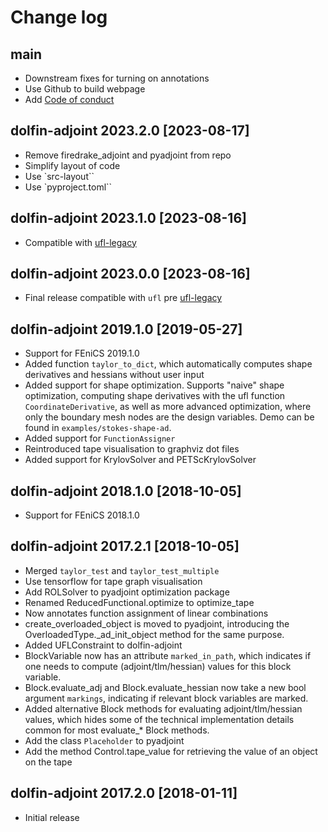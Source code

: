 # Change log

## main

- Downstream fixes for turning on annotations
- Use Github to build webpage
- Add [Code of conduct](./CODE_OF_CONDUCT.md)

## dolfin-adjoint 2023.2.0 [2023-08-17]

- Remove firedrake_adjoint and pyadjoint from repo
- Simplify layout of code
- Use `src-layout``
- Use `pyproject.toml``

## dolfin-adjoint 2023.1.0 [2023-08-16]

- Compatible with [ufl-legacy](https://github.com/FEniCS/ufl-legacy)

## dolfin-adjoint 2023.0.0 [2023-08-16]

- Final release compatible with `ufl` pre [ufl-legacy](https://github.com/FEniCS/ufl-legacy)

## dolfin-adjoint 2019.1.0 [2019-05-27]

- Support for FEniCS 2019.1.0
- Added function `taylor_to_dict`, which automatically computes shape derivatives and hessians without user input
- Added support for shape optimization. Supports "naive" shape optimization, computing shape derivatives with the ufl function `CoordinateDerivative`, as well as more advanced optimization, where only the boundary mesh nodes are the design variables. Demo can be found in `examples/stokes-shape-ad`.
- Added support for `FunctionAssigner`
- Reintroduced tape visualisation to graphviz dot files
- Added support for KrylovSolver and PETScKrylovSolver

## dolfin-adjoint 2018.1.0 [2018-10-05]

- Support for FEniCS 2018.1.0

## dolfin-adjoint 2017.2.1 [2018-10-05]

- Merged `taylor_test` and `taylor_test_multiple`
- Use tensorflow for tape graph visualisation
- Add ROLSolver to pyadjoint optimization package
- Renamed ReducedFunctional.optimize to optimize_tape
- Now annotates function assignment of linear combinations
- create_overloaded_object is moved to pyadjoint, introducing the OverloadedType.\_ad_init_object method for the same purpose.
- Added UFLConstraint to dolfin-adjoint
- BlockVariable now has an attribute `marked_in_path`, which indicates if one needs to compute (adjoint/tlm/hessian) values for this block variable.
- Block.evaluate_adj and Block.evaluate_hessian now take a new bool argument `markings`, indicating if relevant block variables are marked.
- Added alternative Block methods for evaluating adjoint/tlm/hessian values, which hides some of the technical implementation details common for most evaluate\_\* Block methods.
- Add the class `Placeholder` to pyadjoint
- Add the method Control.tape_value for retrieving the value of an object on the tape

## dolfin-adjoint 2017.2.0 [2018-01-11]

- Initial release
